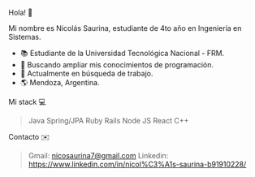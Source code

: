Hola! 👋

Mi nombre es Nicolás Saurina, estudiante de 4to año en Ingeniería en Sistemas. 

- :books: Estudiante de la Universidad Tecnológica Nacional - FRM.
- 👯 Buscando ampliar mis conocimientos de programación. 
- 🤔 Actualmente en búsqueda de trabajo. 
- :earth_americas: Mendoza, Argentina. 


Mi stack :computer:

> Java 
> Spring/JPA
> Ruby
> Rails
> Node JS
> React 
> C++

Contacto :envelope:

> Gmail: nicosaurina7@gmail.com
> Linkedin: https://www.linkedin.com/in/nicol%C3%A1s-saurina-b91910228/
